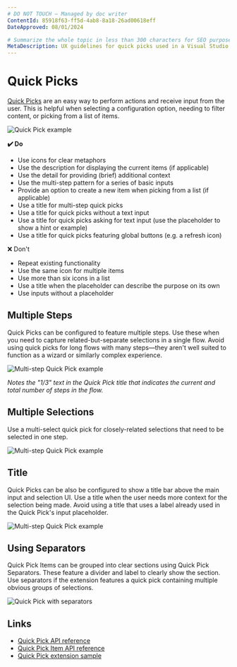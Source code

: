 ```yaml
---
# DO NOT TOUCH — Managed by doc writer
ContentId: 85918f63-ff5d-4ab8-8a18-26ad00618eff
DateApproved: 08/01/2024

# Summarize the whole topic in less than 300 characters for SEO purpose
MetaDescription: UX guidelines for quick picks used in a Visual Studio Code extension.
---
```


# Quick Picks

[Quick Picks](/api/extension-capabilities/common-capabilities#quick-pick) are an easy way to perform actions and receive input from the user. This is helpful when selecting a configuration option, needing to filter content, or picking from a list of items.

![Quick Pick example](images/examples/quick-pick.png)

**✔️ Do**

* Use icons for clear metaphors
* Use the description for displaying the current items (if applicable)
* Use the detail for providing (brief) additional context
* Use the multi-step pattern for a series of basic inputs
* Provide an option to create a new item when picking from a list (if applicable)
* Use a title for multi-step quick picks
* Use a title for quick picks without a text input
* Use a title for quick picks asking for text input (use the placeholder to show a hint or example)
* Use a title for quick picks featuring global buttons (e.g. a refresh icon)

❌ Don't

* Repeat existing functionality
* Use the same icon for multiple items
* Use more than six icons in a list
* Use a title when the placeholder can describe the purpose on its own
* Use inputs without a placeholder

## Multiple Steps

Quick Picks can be configured to feature multiple steps. Use these when you need to capture related-but-separate selections in a single flow. Avoid using quick picks for long flows with many steps—they aren't well suited to function as a wizard or similarly complex experience.

![Multi-step Quick Pick example](images/examples/quick-pick-multi-step.png)

*Notes the "1/3" text in the Quick Pick title that indicates the current and total number of steps in the flow.*

## Multiple Selections

Use a multi-select quick pick for closely-related selections that need to be selected in one step.

![Multi-step Quick Pick example](images/examples/quick-pick-multi-select.png)

## Title

Quick Picks can be also be configured to show a title bar above the main input and selection UI. Use a title when the user needs more context for the selection being made. Avoid using a title that uses a label already used in the Quick Pick's input placeholder.

![Multi-step Quick Pick example](images/examples/quick-pick-title.png)

## Using Separators

Quick Pick Items can be grouped into clear sections using Quick Pick Separators. These feature a divider and label to clearly show the section. Use separators if the extension features a quick pick containing multiple obvious groups of selections.

![Quick Pick with separators](images/examples/quick-pick-separators.png)

## Links

* [Quick Pick API reference](/api/references/vscode-api#QuickPick)
* [Quick Pick Item API reference](/api/references/vscode-api#QuickPickItem)
* [Quick Pick extension sample](https://github.com/microsoft/vscode-extension-samples/tree/main/quickinput-sample)
